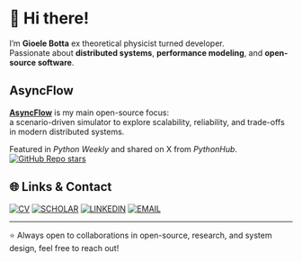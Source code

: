 # 👋 Hi there!

I’m **Gioele Botta** ex theoretical physicist turned developer.  
Passionate about **distributed systems**, **performance modeling**, and **open-source software**.

##  AsyncFlow  

[**AsyncFlow**](https://github.com/AsyncFlow-Sim/AsyncFlow) is my main open-source focus:  
a scenario-driven simulator to explore scalability, reliability, and trade-offs in modern distributed systems.  

Featured in *Python Weekly* and shared on X from *PythonHub*.  
[![GitHub Repo stars](https://img.shields.io/github/stars/AsyncFlow-Sim/AsyncFlow?style=social)](https://github.com/AsyncFlow-Sim/AsyncFlow)



## 🌐 Links & Contact  

[![CV](https://img.shields.io/badge/-CV-43a047?style=for-the-badge)](./cv_gioele_git.pdf)
[![SCHOLAR](https://img.shields.io/badge/-SCHOLAR-red?style=for-the-badge)](https://scholar.google.com/citations?user=uS84IxoAAAAJ&hl=it)
[![LINKEDIN](https://img.shields.io/badge/-LINKEDIN-0072b1?style=for-the-badge&logo=linkedin&logoColor=white)](https://www.linkedin.com/in/gioele-botta-50b858a7/)
[![EMAIL](https://img.shields.io/badge/-EMAIL-grey?style=for-the-badge&logo=gmail&logoColor=red)](mailto:gioelebotta00@gmail.com)

---

⭐ Always open to collaborations in open-source, research, and system design, feel free to reach out!
